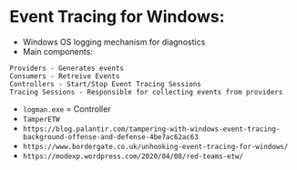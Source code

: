 # Event Tracing for Windows:

- Windows OS logging mechanism for diagnostics
- Main components:
```
Providers - Generates events
Consumers - Retreive Events
Controllers - Start/Stop Event Tracing Sessions
Tracing Sessions - Responsible for collecting events from providers
```
- `logman.exe` = Controller
- `TamperETW`
- `https://blog.palantir.com/tampering-with-windows-event-tracing-background-offense-and-defense-4be7ac62ac63`
- `https://www.bordergate.co.uk/unhooking-event-tracing-for-windows/`
- `https://modexp.wordpress.com/2020/04/08/red-teams-etw/`
